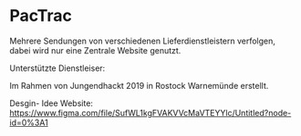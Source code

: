 ﻿# PacTrac 

Mehrere Sendungen von verschiedenen Lieferdienstleistern verfolgen, dabei wird nur eine Zentrale Website genutzt. 

Unterstützte Dienstleiser: 

Im Rahmen von Jungendhackt 2019 in Rostock Warnemünde erstellt.

Desgin- Idee Website: https://www.figma.com/file/SufWL1kgFVAKVVcMaVTEYYlc/Untitled?node-id=0%3A1
